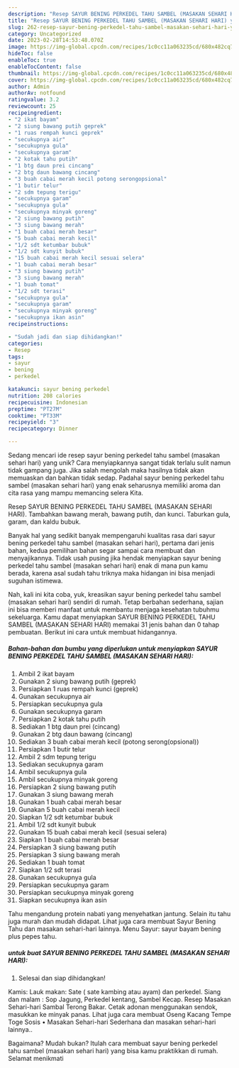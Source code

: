 ```yaml
---
description: "Resep SAYUR BENING PERKEDEL TAHU SAMBEL (MASAKAN SEHARI HARI) yang Lezat Sekali"
title: "Resep SAYUR BENING PERKEDEL TAHU SAMBEL (MASAKAN SEHARI HARI) yang Lezat Sekali"
slug: 262-resep-sayur-bening-perkedel-tahu-sambel-masakan-sehari-hari-yang-lezat-sekali
category: Uncategorized
date: 2023-02-28T14:53:48.070Z
image: https://img-global.cpcdn.com/recipes/1c0cc11a063235cd/680x482cq70/sayur-bening-perkedel-tahu-sambel-masakan-sehari-hari-foto-resep-utama.jpg
hideToc: false
enableToc: true
enableTocContent: false
thumbnail: https://img-global.cpcdn.com/recipes/1c0cc11a063235cd/680x482cq70/sayur-bening-perkedel-tahu-sambel-masakan-sehari-hari-foto-resep-utama.jpg
cover: https://img-global.cpcdn.com/recipes/1c0cc11a063235cd/680x482cq70/sayur-bening-perkedel-tahu-sambel-masakan-sehari-hari-foto-resep-utama.jpg
author: Admin
authorAv: notfound
ratingvalue: 3.2
reviewcount: 25
recipeingredient:
- "2 ikat bayam"
- "2 siung bawang putih geprek"
- "1 ruas rempah kunci geprek"
- "secukupnya air"
- "secukupnya gula"
- "secukupnya garam"
- "2 kotak tahu putih"
- "1 btg daun prei cincang"
- "2 btg daun bawang cincang"
- "3 buah cabai merah kecil potong serongopsional"
- "1 butir telur"
- "2 sdm tepung terigu"
- "secukupnya garam"
- "secukupnya gula"
- "secukupnya minyak goreng"
- "2 siung bawang putih"
- "3 siung bawang merah"
- "1 buah cabai merah besar"
- "5 buah cabai merah kecil"
- "1/2 sdt ketumbar bubuk"
- "1/2 sdt kunyit bubuk"
- "15 buah cabai merah kecil sesuai selera"
- "1 buah cabai merah besar"
- "3 siung bawang putih"
- "3 siung bawang merah"
- "1 buah tomat"
- "1/2 sdt terasi"
- "secukupnya gula"
- "secukupnya garam"
- "secukupnya minyak goreng"
- "secukupnya ikan asin"
recipeinstructions:

- "Sudah jadi dan siap dihidangkan!"
categories:
- Resep
tags:
- sayur
- bening
- perkedel

katakunci: sayur bening perkedel 
nutrition: 208 calories
recipecuisine: Indonesian
preptime: "PT27M"
cooktime: "PT33M"
recipeyield: "3"
recipecategory: Dinner

---
```





Sedang mencari ide resep sayur bening perkedel tahu sambel (masakan sehari hari) yang unik? Cara menyiapkannya sangat tidak terlalu sulit namun tidak gampang juga. Jika salah mengolah maka hasilnya tidak akan memuaskan dan bahkan tidak sedap. Padahal sayur bening perkedel tahu sambel (masakan sehari hari) yang enak seharusnya memiliki aroma dan cita rasa yang mampu memancing selera Kita.





Resep SAYUR BENING PERKEDEL TAHU SAMBEL (MASAKAN SEHARI HARI). Tambahkan bawang merah, bawang putih, dan kunci. Taburkan gula, garam, dan kaldu bubuk.

Banyak hal yang sedikit banyak mempengaruhi kualitas rasa dari sayur bening perkedel tahu sambel (masakan sehari hari), pertama dari jenis bahan, kedua pemilihan bahan segar sampai cara membuat dan menyajikannya. Tidak usah pusing jika hendak menyiapkan sayur bening perkedel tahu sambel (masakan sehari hari) enak di mana pun kamu berada, karena asal sudah tahu triknya maka hidangan ini bisa menjadi suguhan istimewa.






Nah, kali ini kita coba, yuk, kreasikan sayur bening perkedel tahu sambel (masakan sehari hari) sendiri di rumah. Tetap berbahan sederhana, sajian ini bisa memberi manfaat untuk membantu menjaga kesehatan tubuhmu sekeluarga. Kamu dapat menyiapkan SAYUR BENING PERKEDEL TAHU SAMBEL (MASAKAN SEHARI HARI) memakai 31 jenis bahan dan 0 tahap pembuatan. Berikut ini cara untuk membuat hidangannya.

<!--inarticleads1-->

##### Bahan-bahan dan bumbu yang diperlukan untuk menyiapkan SAYUR BENING PERKEDEL TAHU SAMBEL (MASAKAN SEHARI HARI):

1. Ambil 2 ikat bayam
1. Gunakan 2 siung bawang putih (geprek)
1. Persiapkan 1 ruas rempah kunci (geprek)
1. Gunakan secukupnya air
1. Persiapkan secukupnya gula
1. Gunakan secukupnya garam
1. Persiapkan 2 kotak tahu putih
1. Sediakan 1 btg daun prei (cincang)
1. Gunakan 2 btg daun bawang (cincang)
1. Sediakan 3 buah cabai merah kecil (potong serong(opsional))
1. Persiapkan 1 butir telur
1. Ambil 2 sdm tepung terigu
1. Sediakan secukupnya garam
1. Ambil secukupnya gula
1. Ambil secukupnya minyak goreng
1. Persiapkan 2 siung bawang putih
1. Gunakan 3 siung bawang merah
1. Gunakan 1 buah cabai merah besar
1. Gunakan 5 buah cabai merah kecil
1. Siapkan 1/2 sdt ketumbar bubuk
1. Ambil 1/2 sdt kunyit bubuk
1. Gunakan 15 buah cabai merah kecil (sesuai selera)
1. Siapkan 1 buah cabai merah besar
1. Persiapkan 3 siung bawang putih
1. Persiapkan 3 siung bawang merah
1. Sediakan 1 buah tomat
1. Siapkan 1/2 sdt terasi
1. Gunakan secukupnya gula
1. Persiapkan secukupnya garam
1. Persiapkan secukupnya minyak goreng
1. Siapkan secukupnya ikan asin


Tahu mengandung protein nabati yang menyehatkan jantung. Selain itu tahu juga murah dan mudah didapat. Lihat juga cara membuat Sayur Bening Tahu dan masakan sehari-hari lainnya. Menu Sayur: sayur bayam bening plus pepes tahu. 

<!--inarticleads2-->

#####  untuk buat SAYUR BENING PERKEDEL TAHU SAMBEL (MASAKAN SEHARI HARI):


1. Selesai dan siap dihidangkan!

Kamis: Lauk makan: Sate ( sate kambing atau ayam) dan perkedel. Siang dan malam : Sop Jagung, Perkedel kentang, Sambel Kecap. Resep Masakan Sehari-hari Sambal Terong Bakar. Cetak adonan menggunakan sendok, masukkan ke minyak panas. Lihat juga cara membuat Oseng Kacang Tempe Toge Sosis • Masakan Sehari-hari Sederhana dan masakan sehari-hari lainnya.. 

Bagaimana? Mudah bukan? Itulah cara membuat sayur bening perkedel tahu sambel (masakan sehari hari) yang bisa kamu praktikkan di rumah. Selamat menikmati
